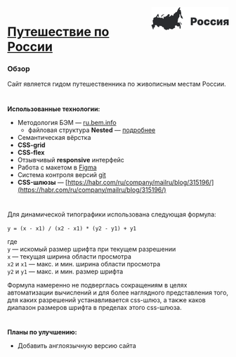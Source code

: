 <img src="./images/header-logo_dark.svg" width="176" height="52" align="right" alt="Logo">

# [Путешествие по России](https://script-ninja.github.io/russian-travel/index.html)

### Обзор
Сайт является гидом путешественника по живописным местам России.

#

**Использованные технологии:**
- Методология БЭМ — [ru.bem.info](https://ru.bem.info)
    - файловая структура **Nested** — [подробнее](https://ru.bem.info/methodology/filestructure/#nested)
- Семантическая вёрстка
- **CSS-grid**
- **CSS-flex**
- Отзывчивый **responsive** интерфейс
- Работа с макетом в [Figma](https://www.figma.com)
- Система контроля версий [git](https://git-scm.com/)
- **CSS-шлюзы** — [https://habr.com/ru/company/mailru/blog/315196/](https://habr.com/ru/company/mailru/blog/315196/)

#

Для динамической типографики использована следующая формула:

`y = (x - x1) / (x2 - x1) * (y2 - y1) + y1`

где<br>
`y` — искомый размер шрифта при текущем разрешении<br>
`x` — текущая ширина области просмотра<br>
`x2` и `x1` — макс. и мин. ширина области просмотра<br>
`y2` и `y1` — макс. и мин. размер шрифта

Формула намеренно не подверглась сокращениям в целях автоматизации вычислений и для более наглядного представления того, для каких разрешений устанавливается css-шлюз, а также каков диапазон размеров шрифта в пределах этого css-шлюза.

#

**Планы по улучшению:**
- Добавить англоязычную версию сайта

